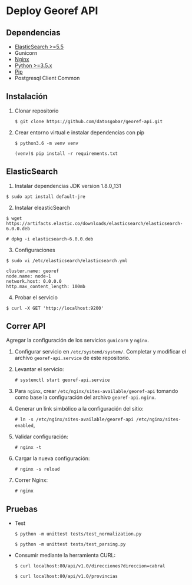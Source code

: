 # Deploy Georef API

## Dependencias

- [ElasticSearch >=5.5](https://www.elastic.co/guide/en/elasticsearch/reference/current/_installation.html)
- Gunicorn
- [Nginx](https://nginx.org/)
- [Python >=3.5.x](https://www.python.org/downloads/)
- [Pip](https://pip.pypa.io/en/stable/installing/)
- Postgresql Client Common

## Instalación

1. Clonar repositorio

    `$ git clone https://github.com/datosgobar/georef-api.git`
    
2. Crear entorno virtual e instalar dependencias con pip

    `$ python3.6 -m venv venv`
    
    `(venv)$ pip install -r requirements.txt`
 
## ElasticSearch

1. Instalar dependencias JDK version 1.8.0_131

  `$ sudo apt install default-jre`
  
2. Instalar eleasticSearch

  `$ wget https://artifacts.elastic.co/downloads/elasticsearch/elasticsearch-6.0.0.deb`

  `# dpkg -i elasticsearch-6.0.0.deb`

3. Configuraciones

  `$ sudo vi /etc/elasticsearch/elasticsearch.yml`

  ```
  cluster.name: georef
  node.name: node-1
  network.host: 0.0.0.0
  http.max_content_length: 100mb
  ```
4. Probar el servicio

  `$ curl -X GET 'http://localhost:9200'`

## Correr API 

Agregar la configuración de los servicios `gunicorn` y `nginx`.

1. Configurar servicio en `/etc/systemd/system/`. Completar y modificar el archivo `georef-api.service` de este repositorio.

2. Levantar el servicio:

    `# systemctl start georef-api.service`

3. Para `nginx`, crear `/etc/nginx/sites-available/georef-api` tomando como base la configuración del archivo `georef-api.nginx`.

4. Generar un link simbólico a la configuración del sitio:

    `# ln -s /etc/nginx/sites-available/georef-api /etc/nginx/sites-enabled`,

5. Validar configuración:

    `# nginx -t`

6. Cargar la nueva configuración:

    `# nginx -s reload`

7. Correr Nginx:

    `# nginx`

## Pruebas

- Test

  `$ python -m unittest tests/test_normalization.py`
  
  `$ python -m unittest tests/test_parsing.py`
  
- Consumir mediante la herramienta CURL:

  `$ curl localhost:80/api/v1.0/direcciones?direccion=cabral`
  
  `$ curl localhost:80/api/v1.0/provincias`

